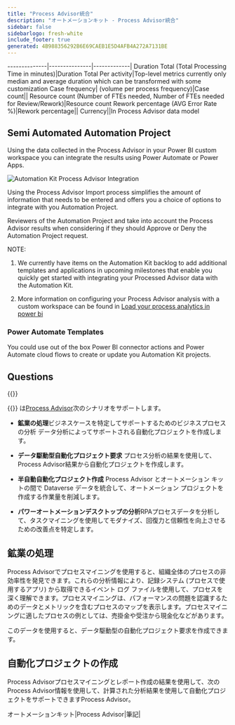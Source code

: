```yaml
---
title: "Process Advisor統合"
description: "オートメーションキット - Process Advisor統合"
sidebar: false
sidebarlogo: fresh-white
include_footer: true
generated: 4B988356292B6E69CAEB1E5D4AFB4A272A7131BE
---
```

--------------|---------------|-------------|
Duration Total (Total Processing Time in minutes)|Duration Total Per activity|Top-level metrics currently only median and average duration which can be transformed with some customization
Case frequency| (volume per process frequency)|Case count||
Resource count (Number of FTEs needed, Number of FTEs needed for Review/Rework)|Resource count
Rework percentage (AVG Error Rate %)|Rework percentage||
Currency||In Process Advisor data model

## Semi Automated Automation Project

Using the data collected in the Process Advisor in your Power BI custom workspace you can integrate the results using Power Automate or Power Apps.

![Automation Kit Process Advisor Integration](/images/illustrations/process-advisor-integration.svg)

Using the Process Advisor Import process simplifies the amount of information that needs to be entered and offers you a choice of options to integrate with you Automation Project.

Reviewers of the Automation Project and take into account the Process Advisor results when considering if they should Approve or Deny the Automation Project request.

NOTE:

1. We currently have items on the Automation Kit backlog to add additional templates and applications in upcoming milestones that enable you quickly get started with integrating your Processed Advisor data with the Automation Kit.

2. More information on configuring your Process Advisor analysis with a custom workspace can be found in [Load your process analytics in power bi](https://learn.microsoft.com/en-us/power-automate/process-mining-pbi-workspace#load-your-process-analytics-in-power-bi)

### Power Automate Templates

You could use out of the box Power BI connector actions and Power Automate cloud flows to create or update you Automation Kit projects.

## Questions

{{<questions name="/content/en-us/backlog/process-advisor-integration.json" completed="Thank you for completing Process Advisor questions" showNavigationButtons=false >}}

{{<product-name>}} は[Process Advisor](https://learn.microsoft.com/en-us/power-automate/process-advisor-overview)次のシナリオをサポートします。

- **鉱業の処理**ビジネスケースを特定してサポートするためのビジネスプロセスの分析 データ分析によってサポートされる自動化プロジェクトを作成します。

- **データ駆動型自動化プロジェクト要求** プロセス分析の結果を使用して、Process Advisor結果から自動化プロジェクトを作成します。

- **半自動自動化プロジェクト作成** Process Advisor とオートメーション キットの間で Dataverse データを統合して、オートメーション プロジェクトを作成する作業量を削減します。

- **パワーオートメーションデスクトップの分析**RPAプロセスデータを分析して、タスクマイニングを使用してモダナイズ、回復力と信頼性を向上させるための改善点を特定します。

## 鉱業の処理

Process Advisorでプロセスマイニングを使用すると、組織全体のプロセスの非効率性を発見できます。これらの分析情報により、記録システム (プロセスで使用するアプリ) から取得できるイベント ログ ファイルを使用して、プロセスを深く理解できます。プロセスマイニングは、パフォーマンスの問題を認識するためのデータとメトリックを含むプロセスのマップを表示します。プロセスマイニングに適したプロセスの例としては、売掛金や受注から現金化などがあります。

このデータを使用すると、データ駆動型の自動化プロジェクト要求を作成できます。

## 自動化プロジェクトの作成

Process Advisorプロセスマイニングとレポート作成の結果を使用して、次のProcess Advisor情報を使用して、計算された分析結果を使用して自動化プロジェクトをサポートできますProcess Advisor。

オートメーションキット|Process Advisor|筆記|

